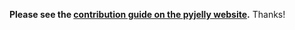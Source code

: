 **Please see the [contribution guide on the pyjelly website](https://w3id.org/jelly/pyjelly/dev/contributing/).** Thanks!
